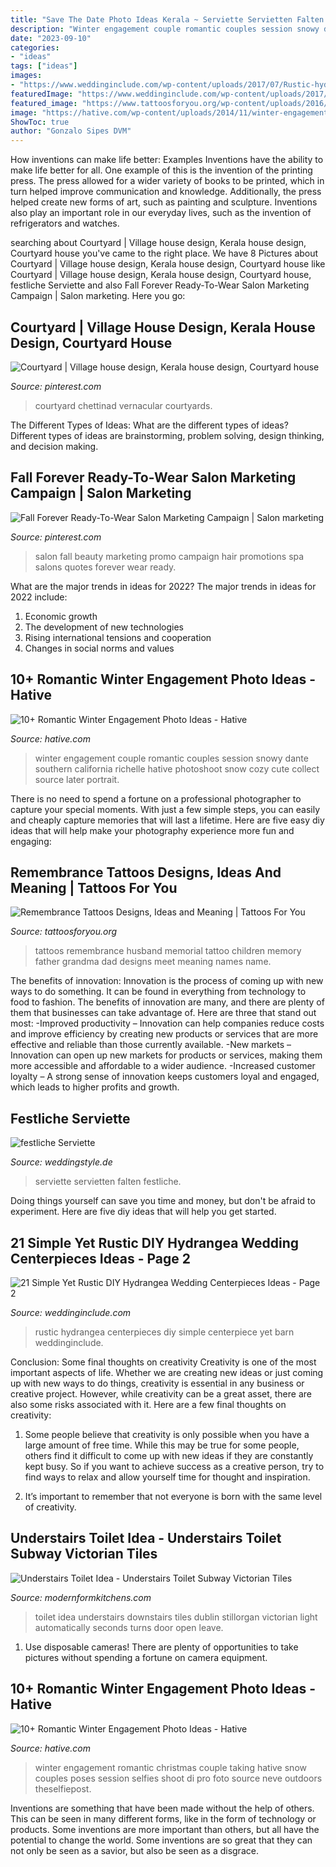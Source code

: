 ```yaml
---
title: "Save The Date Photo Ideas Kerala ~ Serviette Servietten Falten Festliche"
description: "Winter engagement couple romantic couples session snowy dante southern california richelle hative photoshoot snow cozy cute collect source later portrait"
date: "2023-09-10"
categories:
- "ideas"
tags: ["ideas"]
images:
- "https://www.weddinginclude.com/wp-content/uploads/2017/07/Rustic-hydrangea-centerpiece-at-Pratt-Barn.jpg"
featuredImage: "https://www.weddinginclude.com/wp-content/uploads/2017/07/Rustic-hydrangea-centerpiece-at-Pratt-Barn.jpg"
featured_image: "https://www.tattoosforyou.org/wp-content/uploads/2016/05/Remembrance-Tattoos-for-Husband.jpg"
image: "https://hative.com/wp-content/uploads/2014/11/winter-engagement-photo-ideas/5-winter-engagement-photo-ideas.jpg"
ShowToc: true
author: "Gonzalo Sipes DVM"
---
```



How inventions can make life better: Examples
Inventions have the ability to make life better for all. One example of this is the invention of the printing press. The press allowed for a wider variety of books to be printed, which in turn helped improve communication and knowledge. Additionally, the press helped create new forms of art, such as painting and sculpture. Inventions also play an important role in our everyday lives, such as the invention of refrigerators and watches.

	

		
searching about Courtyard | Village house design, Kerala house design, Courtyard house you've came to the right place. We have 8 Pictures about Courtyard | Village house design, Kerala house design, Courtyard house like Courtyard | Village house design, Kerala house design, Courtyard house, festliche Serviette and also Fall Forever Ready-To-Wear Salon Marketing Campaign | Salon marketing. Here you go:
		
    
## Courtyard | Village House Design, Kerala House Design, Courtyard House

<img loading=lazy src="https://i.pinimg.com/736x/c5/55/5e/c5555ea3942c8a90e9677846287873e5--courtyards-in-the-middle.jpg" onerror="this.onerror=null;this.src='https://tse2.mm.bing.net/th?id=OIP.uV8HhHdO6_rkZ_kjAOg1jgHaE6&amp;pid=15.1';" alt="Courtyard | Village house design, Kerala house design, Courtyard house">

_Source: pinterest.com_

>courtyard chettinad vernacular courtyards. 

	

The Different Types of Ideas: What are the different types of ideas?
Different types of ideas are brainstorming, problem solving, design thinking, and decision making.

    
## Fall Forever Ready-To-Wear Salon Marketing Campaign | Salon Marketing

<img loading=lazy src="https://i.pinimg.com/736x/c9/5f/b6/c95fb65de32e821378c9bf5541c7f4ec--salon-marketing-marketing-ideas.jpg" onerror="this.onerror=null;this.src='https://tse4.mm.bing.net/th?id=OIP._fn28KOjExD4O7dDP-9_0wHaMH&amp;pid=15.1';" alt="Fall Forever Ready-To-Wear Salon Marketing Campaign | Salon marketing">

_Source: pinterest.com_

>salon fall beauty marketing promo campaign hair promotions spa salons quotes forever wear ready. 

	

What are the major trends in ideas for 2022?
The major trends in ideas for 2022 include: 
1. Economic growth 
2. The development of new technologies 
3. Rising international tensions and cooperation 
4. Changes in social norms and values 

    
## 10+ Romantic Winter Engagement Photo Ideas - Hative

<img loading=lazy src="https://hative.com/wp-content/uploads/2014/11/winter-engagement-photo-ideas/2-winter-engagement-photo-ideas.jpg" onerror="this.onerror=null;this.src='https://tse4.mm.bing.net/th?id=OIP.TGao1vCMixZroPvTY1gnxQHaLG&amp;pid=15.1';" alt="10+ Romantic Winter Engagement Photo Ideas - Hative">

_Source: hative.com_

>winter engagement couple romantic couples session snowy dante southern california richelle hative photoshoot snow cozy cute collect source later portrait. 

	

There is no need to spend a fortune on a professional photographer to capture your special moments. With just a few simple steps, you can easily and cheaply capture memories that will last a lifetime. Here are five easy diy ideas that will help make your photography experience more fun and engaging:

    
## Remembrance Tattoos Designs, Ideas And Meaning | Tattoos For You

<img loading=lazy src="https://www.tattoosforyou.org/wp-content/uploads/2016/05/Remembrance-Tattoos-for-Husband.jpg" onerror="this.onerror=null;this.src='https://tse3.mm.bing.net/th?id=OIP.OFysOVydR3HzySRPuf3COgHaLH&amp;pid=15.1';" alt="Remembrance Tattoos Designs, Ideas and Meaning | Tattoos For You">

_Source: tattoosforyou.org_

>tattoos remembrance husband memorial tattoo children memory father grandma dad designs meet meaning names name. 

	

The benefits of innovation:
Innovation is the process of coming up with new ways to do something. It can be found in everything from technology to food to fashion. The benefits of innovation are many, and there are plenty of them that businesses can take advantage of. Here are three that stand out most: 
-Improved productivity – Innovation can help companies reduce costs and improve efficiency by creating new products or services that are more effective and reliable than those currently available.
-New markets – Innovation can open up new markets for products or services, making them more accessible and affordable to a wider audience.
-Increased customer loyalty – A strong sense of innovation keeps customers loyal and engaged, which leads to higher profits and growth.

    
## Festliche Serviette

<img loading=lazy src="https://www.weddingstyle.de/wp-content/uploads/2017/01/1_holzschalen_dsc_1573-Kopie.jpg" onerror="this.onerror=null;this.src='https://tse1.mm.bing.net/th?id=OIP.wvJ6FXnsRXaHosfrLSBPFAHaLE&amp;pid=15.1';" alt="festliche Serviette">

_Source: weddingstyle.de_

>serviette servietten falten festliche. 

	

Doing things yourself can save you time and money, but don't be afraid to experiment. Here are five diy ideas that will help you get started.

    
## 21 Simple Yet Rustic DIY Hydrangea Wedding Centerpieces Ideas - Page 2

<img loading=lazy src="https://www.weddinginclude.com/wp-content/uploads/2017/07/Rustic-hydrangea-centerpiece-at-Pratt-Barn.jpg" onerror="this.onerror=null;this.src='https://tse1.mm.bing.net/th?id=OIP.Z0JTkdBhG4pyPWvemVRDPwHaLJ&amp;pid=15.1';" alt="21 Simple Yet Rustic DIY Hydrangea Wedding Centerpieces Ideas - Page 2">

_Source: weddinginclude.com_

>rustic hydrangea centerpieces diy simple centerpiece yet barn weddinginclude. 

	

Conclusion: Some final thoughts on creativity
Creativity is one of the most important aspects of life. Whether we are creating new ideas or just coming up with new ways to do things, creativity is essential in any business or creative project. However, while creativity can be a great asset, there are also some risks associated with it. Here are a few final thoughts on creativity: 
1. Some people believe that creativity is only possible when you have a large amount of free time. While this may be true for some people, others find it difficult to come up with new ideas if they are constantly kept busy. So if you want to achieve success as a creative person, try to find ways to relax and allow yourself time for thought and inspiration. 

2. It’s important to remember that not everyone is born with the same level of creativity.

    
## Understairs Toilet Idea - Understairs Toilet Subway Victorian Tiles

<img loading=lazy src="https://modernformkitchens.com/wp-content/uploads/2016/09/20160714_092005-e1473433419123.jpg" onerror="this.onerror=null;this.src='https://tse2.mm.bing.net/th?id=OIP.ns4qPL9xA9ZnGkGSO0BZpQHaJ4&amp;pid=15.1';" alt="Understairs Toilet Idea - Understairs Toilet Subway Victorian Tiles">

_Source: modernformkitchens.com_

>toilet idea understairs downstairs tiles dublin stillorgan victorian light automatically seconds turns door open leave. 

	

1. Use disposable cameras! There are plenty of opportunities to take pictures without spending a fortune on camera equipment.

    
## 10+ Romantic Winter Engagement Photo Ideas - Hative

<img loading=lazy src="https://hative.com/wp-content/uploads/2014/11/winter-engagement-photo-ideas/5-winter-engagement-photo-ideas.jpg" onerror="this.onerror=null;this.src='https://tse4.mm.bing.net/th?id=OIP.bRwovrPDmfY-iKnzPdUezAHaLH&amp;pid=15.1';" alt="10+ Romantic Winter Engagement Photo Ideas - Hative">

_Source: hative.com_

>winter engagement romantic christmas couple taking hative snow couples poses session selfies shoot di pro foto source neve outdoors theselfiepost. 

	

Inventions are something that have been made without the help of others. This can be seen in many different forms, like in the form of technology or products. Some inventions are more important than others, but all have the potential to change the world. Some inventions are so great that they can not only be seen as a savior, but also be seen as a disgrace.

